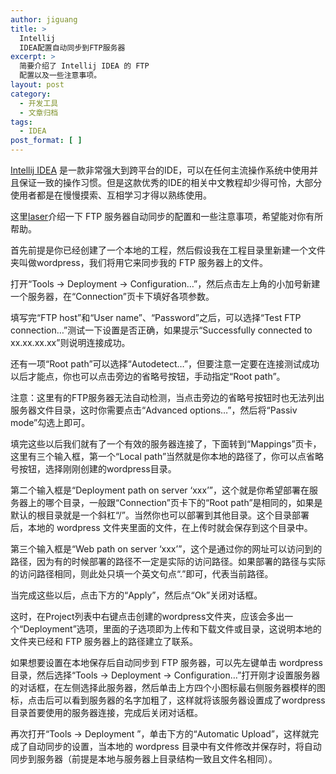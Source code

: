 ```yaml
---
author: jiguang
title: >
  Intellij
  IDEA配置自动同步到FTP服务器
excerpt: >
  简要介绍了 Intellij IDEA 的 FTP
  配置以及一些注意事项。
layout: post
category:
  - 开发工具
  - 文章归档
tags:
  - IDEA
post_format: [ ]
---
```

[Intellij IDEA][1] 是一款非常强大到跨平台的IDE，可以在任何主流操作系统中使用并且保证一致的操作习惯。但是这款优秀的IDE的相关中文教程却少得可怜，大部分使用者都是在慢慢摸索、互相学习才得以熟练使用。

这里[laser][2]介绍一下 FTP 服务器自动同步的配置和一些注意事项，希望能对你有所帮助。

首先前提是你已经创建了一个本地的工程，然后假设我在工程目录里新建一个文件夹叫做wordpress，我们将用它来同步我的 FTP 服务器上的文件。

打开“Tools -> Deployment -> Configuration…”，然后点击左上角的小加号新建一个服务器，在“Connection”页卡下填好各项参数。

填写完“FTP host”和“User name”、“Password”之后，可以选择“Test FTP connection…”测试一下设置是否正确，如果提示“Successfully connected to xx.xx.xx.xx”则说明连接成功。

还有一项“Root path”可以选择“Autodetect…”，但要注意一定要在连接测试成功以后才能点，你也可以点击旁边的省略号按钮，手动指定“Root path”。

注意：这里有的FTP服务器无法自动检测，当点击旁边的省略号按钮时也无法列出服务器文件目录，这时你需要点击“Advanced options…”，然后将“Passiv mode”勾选上即可。

填完这些以后我们就有了一个有效的服务器连接了，下面转到“Mappings”页卡，这里有三个输入框，第一个“Local path”当然就是你本地的路径了，你可以点省略号按钮，选择刚刚创建的wordpress目录。

第二个输入框是“Deployment path on server ‘xxx’”，这个就是你希望部署在服务器上的哪个目录，一般跟“Connection”页卡下的“Root path”是相同的，如果是默认的根目录就是一个斜杠“/”。当然你也可以部署到其他目录。这个目录部署后，本地的 wordpress 文件夹里面的文件，在上传时就会保存到这个目录中。

第三个输入框是“Web path on server ‘xxx’”，这个是通过你的网址可以访问到的路径，因为有的时候部署的路径不一定是实际的访问路径。如果部署的路径与实际的访问路径相同，则此处只填一个英文句点“.”即可，代表当前路径。

当完成这些以后，点击下方的“Apply”，然后点“Ok”关闭对话框。

这时，在Project列表中右键点击创建的wordpress文件夹，应该会多出一个“Deployment”选项，里面的子选项即为上传和下载文件或目录，这说明本地的文件夹已经和 FTP 服务器上的路径建立了联系。

如果想要设置在本地保存后自动同步到 FTP 服务器，可以先左键单击 wordpress 目录，然后选择“Tools -> Deployment -> Configuration…”打开刚才设置服务器的对话框，在左侧选择此服务器，然后单击上方四个小图标最右侧服务器模样的图标，点击后可以看到服务器的名字加粗了，这样就将该服务器设置成了wordpress目录首要使用的服务器连接，完成后关闭对话框。

再次打开“Tools -> Deployment ”，单击下方的“Automatic Upload”，这样就完成了自动同步的设置，当本地的 wordpress 目录中有文件修改并保存时，将自动同步到服务器（前提是本地与服务器上目录结构一致且文件名相同）。

 [1]: http://www.jetbrains.com/idea/
 [2]: http://www.44ux.com "姬光"